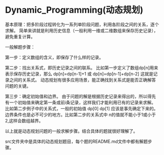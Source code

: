 # Dynamic_Programming(动态规划)

基本原理：把多阶段过程转化为一系列单阶段问题，利用各阶段之间的关系，逐个求解。
简单来讲就是利用历史信息（一般利用一维或二维数组来保存历史记录），避免重复计算。

一般解题步骤：

第一步：定义数组的含义，即保存了什么样的记录。

第二步：找出关系式，即历史记录之间的联系。
比如第一步定义了数组dp[n]用来表示保存历史记录，那么
dp[n]=dp[n-1]+1 或 dp[n]=dp[n-1]+dp[n-2]  这就是记录之间的关系式。
动态规划有很多应用场景，能正确找到关系式是能否正确解答问题的关键。

第三步：确定初始值和边界。
由于问题的解是根据历史记录来得出的，所以得先有一个初始值来确定第一条或前i条记录，这样我们才能利用已有的记录来求解。
比如第二步例子中的关系式，一般的初始值 dp[0] dp[1] 应该是事先确定下来的。
边界条件也是必不可少的地方。比如第二步的关系式中 n的值就不能小于1或小于2,这样会数组越界。

以上就是动态规划问题的一般求解步骤。结合具体的题就很好理解了。

src文件夹中是具体的动态规划题目，每个题的README.md文件中都有解题步骤。
